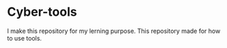 # Cyber-tools

I make this repository for my lerning purpose. 
This repository made for how to use tools.
